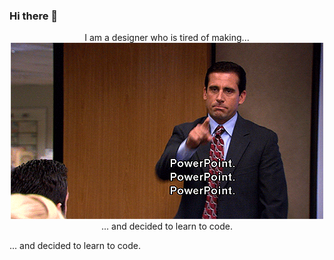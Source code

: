 ### Hi there 👋


<div align="center">
	<body> I am a designer who is tired of making...
    <img src="https://github.com/gustavomeyer/gustavomeyer/raw/master/pp.gif">
    ... and decided to learn to code.</body>
</div>

... and decided to learn to code.

<!--
**gustavomeyer/gustavomeyer** is a ✨ _special_ ✨ repository because its `README.md` (this file) appears on your GitHub profile.

Here are some ideas to get you started:

- 🔭 I’m currently working on ...
- 🌱 I’m currently learning ...
- 👯 I’m looking to collaborate on ...
- 🤔 I’m looking for help with ...
- 💬 Ask me about ...
- 📫 How to reach me: ...
- 😄 Pronouns: ...
- ⚡ Fun fact: ...
-->
